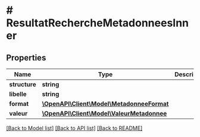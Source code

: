 # # ResultatRechercheMetadonneesInner

## Properties

Name | Type | Description | Notes
------------ | ------------- | ------------- | -------------
**structure** | **string** |  |
**libelle** | **string** |  |
**format** | [**\OpenAPI\Client\Model\MetadonneeFormat**](MetadonneeFormat.md) |  |
**valeur** | [**\OpenAPI\Client\Model\ValeurMetadonnee**](ValeurMetadonnee.md) |  |

[[Back to Model list]](../../README.md#models) [[Back to API list]](../../README.md#endpoints) [[Back to README]](../../README.md)
